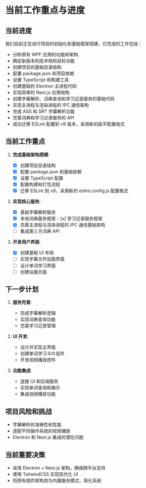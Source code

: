 # 当前工作重点与进度

## 当前进度

我们目前正在进行项目的初始化和基础框架搭建，已完成的工作包括：

- 分析原有 WPF 应用的功能和架构
- 确定新版本的技术栈和目标功能
- 创建项目的基础目录结构
- 配置 package.json 和项目依赖
- 设置 TypeScript 和构建工具
- 创建基础的 Electron 主进程代码
- 实现简单的 Next.js 应用结构
- 创建字幕解析、词典查询和学习记录服务的基础代码
- 实现主进程与渲染进程的 IPC 通信架构
- 完成 ASS 和 SRT 字幕解析功能
- 完善词典和学习记录服务的 API
- 成功迁移 ESLint 配置到 v9 版本，采用新的扁平配置格式

## 当前工作重点

1. **完成基础架构搭建**:

   - [x] 创建项目目录结构
   - [x] 配置 package.json 和基础依赖
   - [x] 设置 TypeScript 配置
   - [x] 配置构建和打包流程
   - [x] 迁移 ESLint 到 v9，采用新的 eslint.config.js 配置格式

2. **实现核心服务**:

   - [x] 基础字幕解析服务
   - [x] 本地词典服务框架 - [x] 学习记录服务框架
   - [x] 完善主进程与渲染进程的 IPC 通信基础架构
   - [ ] 集成第三方词典 API

3. **开发用户界面**:
   - [x] 创建基础 UI 布局
   - [ ] 实现字幕文件加载界面
   - [ ] 设计单词学习界面
   - [ ] 创建设置页面

## 下一步计划

1. **服务完善**:

   - 完成字幕解析逻辑
   - 实现词典查询功能
   - 完善学习记录管理

2. **UI 开发**:

   - 设计并实现主界面
   - 创建单词学习卡片组件
   - 开发视频播放控件

3. **功能集成**:
   - 连接 UI 和后端服务
   - 实现单词查询和展示
   - 集成视频播放功能

## 项目风险和挑战

- 字幕解析的准确性和性能
- 适配不同操作系统的视频播放
- Electron 和 Next.js 集成的潜在问题

## 当前重要决策

- 采用 Electron + Next.js 架构，确保跨平台支持
- 使用 TailwindCSS 实现现代化 UI
- 将原有插件架构改为内置服务模式，简化系统
